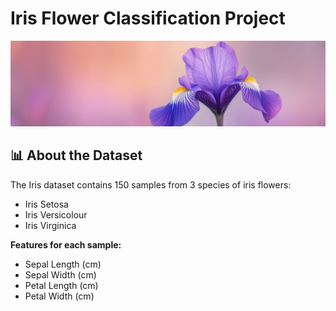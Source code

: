 # Iris Flower Classification Project

![image alt](https://github.com/RKP-915/ML-IRIS-FLOWER/blob/7a970a2acc575675a6f80f7cde2699718c448174/pic.jpg)

## 📊 About the Dataset
The Iris dataset contains 150 samples from 3 species of iris flowers:
- Iris Setosa
- Iris Versicolour  
- Iris Virginica

**Features for each sample:**
- Sepal Length (cm)
- Sepal Width (cm)
- Petal Length (cm)
- Petal Width (cm)

